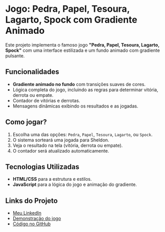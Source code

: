 # Jogo: Pedra, Papel, Tesoura, Lagarto, Spock com Gradiente Animado

Este projeto implementa o famoso jogo **"Pedra, Papel, Tesoura, Lagarto, Spock"** com uma interface estilizada e um fundo animado com gradiente pulsante.

## Funcionalidades

- **Gradiente animado no fundo** com transições suaves de cores.
- Lógica completa do jogo, incluindo as regras para determinar vitória, derrota ou empate.
- Contador de vitórias e derrotas.
- Mensagens dinâmicas exibindo os resultados e as jogadas.

## Como jogar?

1. Escolha uma das opções: `Pedra`, `Papel`, `Tesoura`, `Lagarto`, ou `Spock`.
2. O sistema sorteará uma jogada para Sheldon.
3. Veja o resultado na tela (vitória, derrota ou empate).
4. O contador será atualizado automaticamente.

## Tecnologias Utilizadas

- **HTML/CSS** para a estrutura e estilos.
- **JavaScript** para a lógica do jogo e animação do gradiente.

## Links do Projeto

- [Meu LinkedIn](https://www.linkedin.com/in/josuemorais/)
- [Demonstração do jogo](https://josue28jrd.github.io/jokenpo/)
- [Código no GitHub](https://github.com/josue28jrd/jokenpo)
